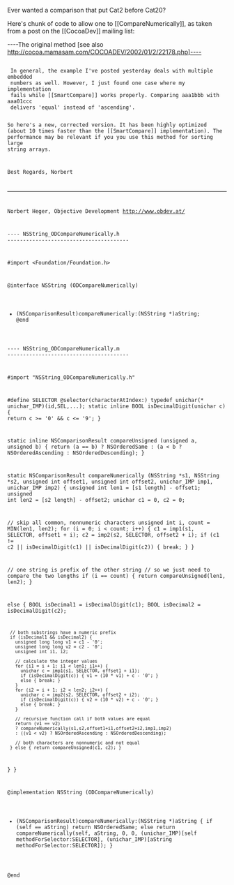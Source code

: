 Ever wanted a comparison that put Cat2 before Cat20?

Here's chunk of code to allow one to [[CompareNumerically]], as taken from a post on the [[CocoaDev]] mailing list:

----The original method [see also http://cocoa.mamasam.com/COCOADEV/2002/01/2/22178.php]----

<code>
 In general, the example I've posted yesterday deals with multiple embedded
 numbers as well. However, I just found one case where my implementation
 fails while [[SmartCompare]] works properly. Comparing aaa1bbb with aaa01ccc
 delivers 'equal' instead of 'ascending'.
 
 So here's a new, corrected version. It has been highly optimized (about 10
 times faster than the [[SmartCompare]] implementation). The performance may be
 relevant if you you use this method for sorting large string arrays.
 
 Best Regards, Norbert
 
 _____________________________________________
 Norbert Heger, Objective Development
 http://www.obdev.at/
 
 
 ---- NSString_ODCompareNumerically.h ---------------------------------------
 
 #import <Foundation/Foundation.h>
 
 @interface NSString (ODCompareNumerically)
 - (NSComparisonResult)compareNumerically:(NSString *)aString;
 @end
 
 ---- NSString_ODCompareNumerically.m ---------------------------------------
 
 #import "NSString_ODCompareNumerically.h"
 
 #define SELECTOR @selector(characterAtIndex:)
 typedef unichar(* unichar_IMP)(id,SEL,...);
 static inline BOOL isDecimalDigit(unichar c) { return c >= '0' && c <= '9';
 }
 
 static inline NSComparisonResult compareUnsigned (unsigned a, unsigned b) {
   return (a == b) ? NSOrderedSame
   : (a < b ? NSOrderedAscending : NSOrderedDescending);
 }
 
 static NSComparisonResult compareNumerically (NSString *s1, NSString *s2,
                                                   unsigned int offset1, unsigned int offset2,
                                                   unichar_IMP imp1, unichar_IMP imp2)
 {
   unsigned int len1 = [s1 length] - offset1;
   unsigned int len2 = [s2 length] - offset2;
   unichar c1 = 0, c2 = 0;
   
   // skip all common, nonnumeric characters
   unsigned int i, count = MIN(len1, len2);
   for (i = 0; i < count; i++) {
     c1 = imp1(s1, SELECTOR, offset1 + i);
     c2 = imp2(s2, SELECTOR, offset2 + i);
     if (c1 != c2 || isDecimalDigit(c1) || isDecimalDigit(c2)) { break; }
   }
   
   // one string is prefix of the other string
   // so we just need to compare the two lengths
   if (i == count) { return compareUnsigned(len1, len2); }
   
   else {
     BOOL isDecimal1 = isDecimalDigit(c1);
     BOOL isDecimal2 = isDecimalDigit(c2);
     
     // both substrings have a numeric prefix
     if (isDecimal1 && isDecimal2) {
       unsigned long long v1 = c1 - '0';
       unsigned long long v2 = c2 - '0';
       unsigned int i1, i2;
       
       // calculate the integer values
       for (i1 = i + 1; i1 < len1; i1++) {
         unichar c = imp1(s1, SELECTOR, offset1 + i1);
         if (isDecimalDigit(c)) { v1 = (10 * v1) + c - '0'; }
         else { break; }
       }
       for (i2 = i + 1; i2 < len2; i2++) {
         unichar c = imp2(s2, SELECTOR, offset2 + i2);
         if (isDecimalDigit(c)) { v2 = (10 * v2) + c - '0'; }
         else { break; }
       }
       
       // recursive function call if both values are equal
       return (v1 == v2)
       ? compareNumerically(s1,s2,offset1+i1,offset2+i2,imp1,imp2)
       : ((v1 < v2) ? NSOrderedAscending : NSOrderedDescending);
       
       // both characters are nonnumeric and not equal
     } else { return compareUnsigned(c1, c2); }
   }
 }
 
 @implementation NSString (ODCompareNumerically)
 
 - (NSComparisonResult)compareNumerically:(NSString *)aString
 {
   if (self == aString) return NSOrderedSame;
   else return compareNumerically(self, aString, 0, 0,
                                  (unichar_IMP)[self methodForSelector:SELECTOR],
                                  (unichar_IMP)[aString methodForSelector:SELECTOR]);
 }
 
 @end
</code>